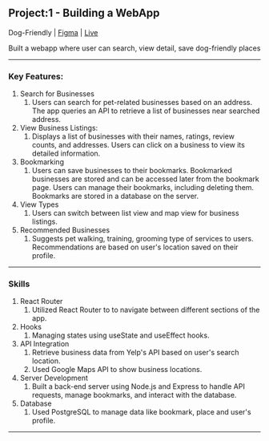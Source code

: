 ## Project:1 - Building a WebApp

Dog-Friendly | [Figma](https://www.figma.com/file/1AjhvXajgU3jWRjsQQBw9C/Gyuli-Kim---Final-Project?type=design&node-id=1%3A3&mode=design&t=K18sViL8k7hP4OWh-1) | [Live](https://dog-friendly.gkim.dev/)

Built a webapp where user can search, view detail, save dog-friendly places

---

### Key Features:

1. Search for Businesses
   1. Users can search for pet-related businesses based on an address. The app queries an API to retrieve a list of businesses near searched address.
1. View Business Listings:
   1. Displays a list of businesses with their names, ratings, review counts, and addresses. Users can click on a business to view its detailed information.
1. Bookmarking
   1. Users can save businesses to their bookmarks. Bookmarked businesses are stored and can be accessed later from the bookmark page. Users can manage their bookmarks, including deleting them. Bookmarks are stored in a database on the server.
1. View Types
   1. Users can switch between list view and map view for business listings.
1. Recommended Businesses
   1. Suggests pet walking, training, grooming type of services to users. Recommendations are based on user's location saved on their profile.

---

### Skills

1. React Router
   1. Utilized React Router to to navigate between different sections of the app.
1. Hooks
   1. Managing states using useState and useEffect hooks.
1. API Integration
   1. Retrieve business data from Yelp's API based on user's search location.
   1. Used Google Maps API to show business locations.
1. Server Development
   1. Built a back-end server using Node.js and Express to handle API requests, manage bookmarks, and interact with the database.
1. Database
   1. Used PostgreSQL to manage data like bookmark, place and user's profile.

---
